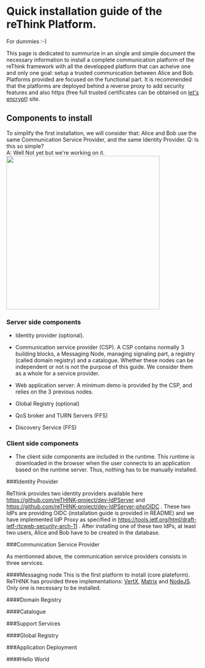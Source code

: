 # Quick installation guide of the reThink Platform.
For dummies :-)

This page is dedicated to summurize in an single and simple document the necessary information to install a complete communication platform of the reThink framework with all the developped platform that can acheive one and only one goal: setup a trusted communication between Alice and Bob.  
Platforms provided are focused on the functional part. It is recommended that the platforms are deployed behind a reverse proxy to add security features and also https (free full trusted certificates can be obtained on [let's encrypt](https://letsencrypt.org/)) site.

## Components to install
To simplify the first installation, we will consider that: Alice and Bob use the same Communication Service Provider, and the same Identity Provider.
Q: Is this so simple?  
A: Well Not yet but we're working on it.  
<img src="https://github.com/reTHINK-project/testbeds/blob/master/docs/Testbed-Design/figures/pfTechView.png" width="400">

### Server side components

* Identity provider (optional).

* Communication service provider (CSP). A CSP contains normally 3 building blocks, a Messaging Node, managing signaling part, a registry (called domain registry) and a catalogue. Whether these nodes can be independent or not is not the purpose of this guide. We consider them as a whole for a service provider.
* Web application server: A minimum demo is provided by the CSP, and relies on the 3 previous nodes.

* Global Registry (optional)
* QoS broker and TURN Servers (FFS)
* Discovery Service (FFS)

### Client side components
* The client side components are included in the runtime. This runtime is downloaded in the browser when the user connects to an application based on the runtime server. Thus, nothing has to be manually installed.


###Identity Provider

ReThink provides two identity providers available here https://github.com/reTHINK-project/dev-IdPServer and https://github.com/reTHINK-project/dev-IdPServer-phpOIDC .
These two IdPs are providing OIDC (installation guide is provided in README) and we have implemented IdP Proxy as specified in https://tools.ietf.org/html/draft-ietf-rtcweb-security-arch-11 . After installing one of these two IdPs, at least two users, Alice and Bob have to be created in the database.

###Communication Service Provider

As mentionned above, the communication service providers consists in three services.

####Messaging node
This is the first platform to install (core plateform). ReTHINK has provided three implementations: [VertX](https://github.com/reTHINK-project/dev-msg-node-vertx), [Matrix](https://github.com/reTHINK-project/dev-msg-node-matrix) and [NodeJS](https://github.com/reTHINK-project/dev-msg-node-nodejs).  
Only one is necessary to be installed.

####Domain Registry 

####Catalogue

###Support Services

####Global Registry

###Application Deployment

####Hello World



